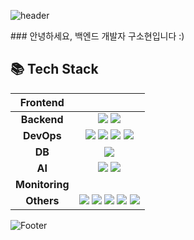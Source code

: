 
![header](https://capsule-render.vercel.app/api?type=waving&color=#EAEAEA&height=230&section=header&text=Sohyeon's&fontColor=ffffff&descAlignY=51&descAlign=50)
  </a>
</p>
### 안녕하세요, 백엔드 개발자 구소현입니다 :)

## 📚 Tech Stack
|Frontend||
|:----------:|:-------------:|
|__Backend__|<img src="https://img.shields.io/badge/Django-092E20?style=for-the-badge&logo=django&logoColor=FFFFFF"/> <img src="https://img.shields.io/badge/Spring Boot-6DB33F?style=for-the-badge&logo=springboot&logoColor=FFFFFF"/>|
|__DevOps__|<img src="https://img.shields.io/badge/docker-2496ED.svg?style=for-the-badge&logo=docker&logoColor=white"> <img src="https://img.shields.io/badge/Amazon EC2-FF9900?style=for-the-badge&logo=Amazon%20EC2&logoColor=white"> <img src="https://img.shields.io/badge/AmazonS3-569A31?style=for-the-badge&logo=AmazonS3&logoColor=white"> <img src="https://img.shields.io/badge/Amazon AWS-232F3E?style=flat-square&logo=amazonaws&logoColor=white"/>|
|__DB__|<img src="https://img.shields.io/badge/MySQL-4479A1?style=for-the-badge&logo=MySQL&logoColor=black">|
|__AI__|<img src="https://img.shields.io/badge/YOLOv5-00FFFF?style=for-the-badge&logo=YOLO&logoColor=black"> <img src="https://img.shields.io/badge/Colab-F9AB00?style=for-the-badge&logo=Google%20Colab&logoColor=white">|
|__Monitoring__||
|__Others__|<img src="https://img.shields.io/badge/Git-F05032?style=for-the-badge&logo=Git&logoColor=white"> <img src="https://img.shields.io/badge/Notion-000000?style=for-the-badge&logo=Notion&logoColor=white"> <img src="https://img.shields.io/badge/GitKraken-179287?style=for-the-badge&logo=GitKraken&logoColor=white"> <img src="https://img.shields.io/badge/Postman-FF6C37?style=for-the-badge&logo=Postman&logoColor=white"> <img src="https://img.shields.io/badge/github-181717?style=for-the-badge&logo=github&logoColor=white">|

  ![Footer](https://capsule-render.vercel.app/api?type=waving&color=EAEAEA&height=100&section=footer)
</div>

